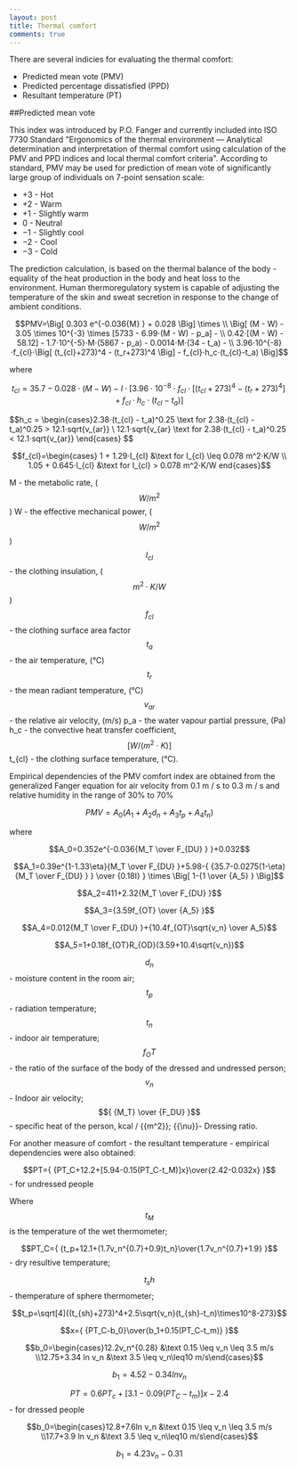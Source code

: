```yaml
---
layout: post
title: Thermal comfort
comments: true
---
```

There are several indicies for evaluating the thermal comfort:

- Predicted mean vote (PMV)
- Predicted percentage dissatisfied (PPD)
- Resultant temperature (PT)

 ##Predicted mean vote

This index was introduced by P.O. Fanger and currently included into ISO 7730 Standard "Ergonomics of the thermal environment — Analytical determination and interpretation of thermal comfort using calculation of the PMV and PPD indices and local thermal comfort criteria".
According to standard, PMV may be used for prediction of mean vote of significantly large group of individuals on 7-point sensation scale:

- +3 - Hot
- +2 - Warm
- +1 - Slightly warm
-  0 - Neutral
- −1 - Slightly cool
- −2 - Cool
- −3 - Cold

The prediction calculation, is based on the thermal balance of the body - equality of the heat production in the body and heat loss to the environment. Human thermoregulatory system is capable of adjusting the temperature of the skin and sweat secretion in response to the change of ambient conditions.

$$PMV=\Big[ 0.303 e^{-0.036{M} } + 0.028 \Big] \times \\
\Big[ (M - W) - 3.05 \times 10^{-3} \times [5733 - 6.99⋅(M - W) - p_a] - \\
0.42⋅[(M - W) - 58.12] - 1.7⋅10^{-5}⋅M⋅(5867 - p_a) - 0.0014⋅M⋅(34 - t_a) - \\
3.96⋅10^{-8}⋅f_{cl}⋅\Big[ (t_{cl}+273)^4 - (t_r+273)^4 \Big] - f_{cl}⋅h_c⋅(t_{cl}-t_a) \Big]$$

where

$$t_{cl} = 35.7−0.028⋅(M − W) − I⋅\Big[3.96⋅10^{-8}⋅f_{cl}⋅\Big[ (t_{cl}+273)^4 - (t_r+273)^4 \Big] + f_{cl}⋅h_c⋅(t_{cl}-t_a) \Big]$$

$$h_c = \begin{cases}2.38⋅(t_{cl} - t_a)^0.25 \text for 2.38⋅(t_{cl} - t_a)^0.25 > 12.1⋅sqrt{v_{ar}} \\ 12.1⋅sqrt{v_{ar}  \text for 2.38⋅(t_{cl} - t_a)^0.25 < 12.1⋅sqrt{v_{ar}} \end{cases} $$

$$f_{cl}=\begin{cases} 1 + 1.29⋅I_{cl} &\text for I_{cl} \leq 0.078 m^2⋅K/W \\ 1.05 + 0.645⋅I_{cl} &\text for I_{cl} > 0.078 m^2⋅K/W end{cases}$$

M - the metabolic rate, ($$W/m^2$$)
W - the effective mechanical power, ($$W/m^2$$)
$$I_{cl}$$ - the clothing insulation, ($$m^2 ⋅ K/W$$)
$$f_{cl}$$ - the clothing surface area factor
$$t_a$$ - the air temperature, (°C)
$$t_r$$ - the mean radiant temperature, (°C)
$$v_{ar}$$ - the relative air velocity, (m/s)
p_a - the water vapour partial pressure, (Pa)
h_c - the convective heat transfer coefficient, $$[W/(m^2 ⋅ K)]$$
t_{cl} - the clothing surface temperature, (°C).

Empirical dependencies of the PMV comfort index are obtained from the generalized Fanger equation for air velocity from 0.1 m / s to 0.3 m / s and relative humidity in the range of 30% to 70%

$$PMV=A_0(A_1+A_2d_n+A_3t_p+A_4t_n)$$

where

$$A_0=0.352e^{-0.036{M_T \over F_{DU} } }+0.032$$

$$A_1=0.39e^{1-1.33\eta}{M_T \over F_{DU} }+5.98-{ {35.7-0.0275(1-\eta){M_T \over F_{DU} } } \over {0.18I} } \times \Big[ 1-{1 \over {A_5} } \Big]$$

$$A_2=411+2.32{M_T \over F_{DU} }$$

$$A_3={3.59f_{OT} \over {A_5} }$$

$$A_4=0.012{M_T \over F_{DU} }+{10.4f_{OT}\sqrt{v_n} \over A_5}$$

$$A_5=1+0.18f_{OT}R_{OD}(3.59+10.4\sqrt{v_n})$$

$$d_n$$ - moisture content in the room air; $$t_p$$ - radiation temperature; $$t_n$$ - indoor air temperature; $$f_OT$$ - the ratio of the surface of the body of the dressed and undressed person; $$v_n$$ - Indoor air velocity; $${ {M_T} \over {F_DU} }$$ - specific heat of the person, kcal / {{m^2}}; {{\nu}}- Dressing ratio.

For another measure of comfort - the resultant temperature - empirical dependencies were also obtained:

$$PT={ {PT_C+12.2+[5.94-0.15(PT_C-t_M)]x}\over{2.42-0.032x} }$$ - for undressed people

Where $$t_M$$is the temperature of the wet thermometer;

$$PT_C={ {t_p+12.1+(1.7v_n^{0.7}+0.9)t_n}\over{1.7v_n^{0.7}+1.9} }$$ - dry resultive temperature;

$$t_sh$$ - themperature of sphere thermometer;

$$t_p=\sqrt[4]{(t_{sh}+273)^4+2.5\sqrt{v_n}(t_{sh}-t_n)\times10^8-273}$$

$$x={ {PT_C-b_0}\over{b_1+0.15(PT_C-t_m)} }$$

$$b_0=\begin{cases}12.2v_n^{0.28} &\text 0.15 \leq v_n \leq 3.5 m/s \\12.75+3.34 ln v_n &\text 3.5 \leq v_n\leq10 m/s\end{cases}$$

$$b_1=4.52-0.34ln v_n$$

$$PT=0.6PT_c+[3.1-0.09(PT_C-t_m)]x-2.4$$ - for dressed people

$$b_0=\begin{cases}12.8+7.6ln v_n &\text 0.15 \leq v_n \leq 3.5 m/s \\17.7+3.9 ln v_n &\text 3.5 \leq v_n\leq10 m/s\end{cases}$$

$$b_1=4.23v_n-0.31$$

